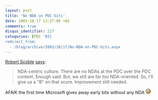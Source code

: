 ```yaml
---
layout: post
title: 'No NDA on PDC bits'
date: 2003-10-17 13:27:00 +02
comments: true
disqus_identifier: 227
categories: [PDC '03]
redirect_from:
  - /blog/archive/2003/10/17/No-NDA-on-PDC-bits.aspx
---
```


[Robert Scoble](http://radio.weblogs.com/0001011/) [says](http://radio.weblogs.com/0001011/2003/10/17.html#a5071):

> NDA-centric culture. There are no NDAs at the PDC over the PDC content. Enough said. But, we still are far too NDA-oriented. So, I'll give us a "B" on that score. Improvement still needed.

AFAIK the first time Microsoft gives away early bits without any NDA ![OMG](/files/archive/smiley_omg.gif)

